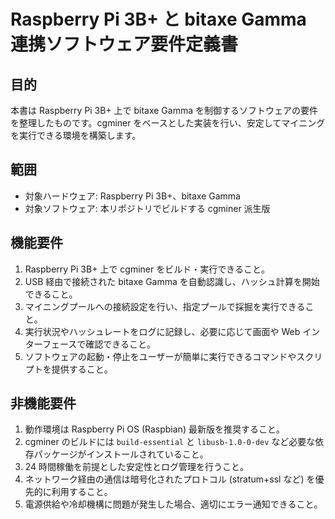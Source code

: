 # Raspberry Pi 3B+ と bitaxe Gamma 連携ソフトウェア要件定義書

## 目的
本書は Raspberry Pi 3B+ 上で bitaxe Gamma を制御するソフトウェアの要件を整理したものです。cgminer をベースとした実装を行い、安定してマイニングを実行できる環境を構築します。

## 範囲
- 対象ハードウェア: Raspberry Pi 3B+、bitaxe Gamma
- 対象ソフトウェア: 本リポジトリでビルドする cgminer 派生版

## 機能要件
1. Raspberry Pi 3B+ 上で cgminer をビルド・実行できること。
2. USB 経由で接続された bitaxe Gamma を自動認識し、ハッシュ計算を開始できること。
3. マイニングプールへの接続設定を行い、指定プールで採掘を実行できること。
4. 実行状況やハッシュレートをログに記録し、必要に応じて画面や Web インターフェースで確認できること。
5. ソフトウェアの起動・停止をユーザーが簡単に実行できるコマンドやスクリプトを提供すること。

## 非機能要件
1. 動作環境は Raspberry Pi OS (Raspbian) 最新版を推奨すること。
2. cgminer のビルドには `build-essential` と `libusb-1.0-0-dev` など必要な依存パッケージがインストールされていること。
3. 24 時間稼働を前提とした安定性とログ管理を行うこと。
4. ネットワーク経由の通信は暗号化されたプロトコル (stratum+ssl など) を優先的に利用すること。
5. 電源供給や冷却機構に問題が発生した場合、適切にエラー通知できること。
